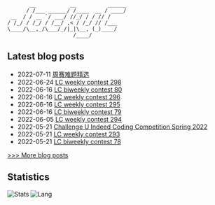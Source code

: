 
```
       __           __          ______
      / /___ ______/ /____  __ / ____/
 __  / / __ `/ ___/ //_/ / / // /     
/ /_/ / /_/ / /__/ ,< / /_/ // /___   
\____/\__,_/\___/_/|_|\__, (_)____/   
                     /____/                   
```

## Latest blog posts
- 2022-07-11 [周赛难题精选](https://scnujackychen.github.io/2022/07/11/LC-weekly-hard-questions-collection/)
- 2022-06-24 [LC weekly contest 298](https://scnujackychen.github.io/2022/06/24/LC-weekly-contest-298/)
- 2022-06-16 [LC biweekly contest 80](https://scnujackychen.github.io/2022/06/16/LC-biweekly-contest-80/)
- 2022-06-16 [LC weekly contest 296](https://scnujackychen.github.io/2022/06/16/LC-weekly-contest-296/)
- 2022-06-16 [LC weekly contest 295](https://scnujackychen.github.io/2022/06/16/LC-weekly-contest-295/)
- 2022-06-16 [LC biweekly contest 79](https://scnujackychen.github.io/2022/06/16/LC-biweekly-contest-79/)
- 2022-06-05 [LC weekly contest 294](https://scnujackychen.github.io/2022/06/05/LC-weekly-contest-294/)
- 2022-05-21 [Challenge U Indeed Coding Competition Spring 2022](https://scnujackychen.github.io/2022/05/21/Challenge-U-Indeed-Coding-Competition-Spring-2022/)
- 2022-05-21 [LC weekly contest 293](https://scnujackychen.github.io/2022/05/21/LC-weekly-contest-293/)
- 2022-05-21 [LC biweekly contest 78](https://scnujackychen.github.io/2022/05/21/LC-biweekly-contest-78/)

[>>> More blog posts](https://jackyc.cn/)


## Statistics
![Stats](https://github-readme-stats.vercel.app/api?username=SCNUJackyChen)
![Lang](https://github-readme-stats.vercel.app/api/top-langs/?username=SCNUJackyChen&hide=ipynb,html&layout=compact)
